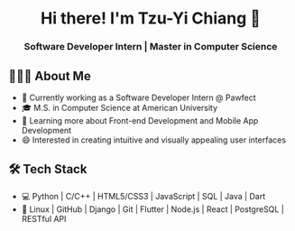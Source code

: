 
<h1 align="center">Hi there! I'm Tzu-Yi Chiang 👋</h1>

<h3 align="center">Software Developer Intern | Master in Computer Science</h3>

<h2 align="left">👨🏻‍💻 About Me</h2>

- 🔭 Currently working as a Software Developer Intern @ Pawfect
- 🎓 M.S. in Computer Science at American University
- 🌱 Learning more about Front-end Development and Mobile App Development
- 😄 Interested in creating intuitive and visually appealing user interfaces

<h2 align="left">🛠 Tech Stack</h2>

- 💻 Python | C/C++ | HTML5/CSS3 | JavaScript | SQL | Java | Dart
- 🔧 Linux | GitHub | Django | Git | Flutter | Node.js | React | PostgreSQL | RESTful API





